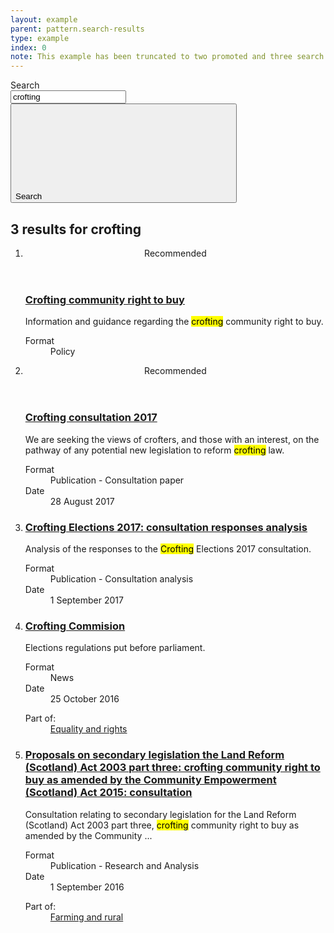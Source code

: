 ```yaml
---
layout: example
parent: pattern.search-results
type: example
index: 0
note: This example has been truncated to two promoted and three search results to conserve space.
---
```


<main class="ds_layout  ds_layout--search-results  ds_search-results">
    <div class="ds_layout__header">
        <div class="ds_site-search">
            <form role="search" class="ds_site-search__form">
                <label class="ds_label  visually-hidden" for="site-search">Search</label>
                <div class="ds_input__wrapper  ds_input__wrapper--has-icon">
                    <input name="q" required="" id="site-search" class="ds_input  ds_site-search__input" type="search" value="crofting" placeholder="Search" autocomplete="off">
                    <button type="submit" class="ds_button  js-site-search-button">
                        <span class="visually-hidden">Search</span>
                        <svg class="ds_icon" aria-hidden="true" role="img"><use href="/assets/images/icons/icons.stack.svg#search"></use></svg>
                    </button>
                </div>
            </form>
        </div>
    </div>
    <div class="ds_layout__content">
        <h2 class="ds_search-results__title">3 results for <span class="ds_search-results__title-query">crofting</span></h2>
        <ol class="ds_search-results__list" data-total="5">
            <li class="ds_search-result  ds_search-result--promoted">
                <div class="ds_search-result--promoted-content">
                    <header class="ds_search-result--promoted-title">Recommended</header>
                    <h3 class="ds_search-result__title">
                        <a class="ds_search-result__link" href="#">Crofting community right to buy</a>
                    </h3>
                    <p class="ds_search-result__summary">Information and guidance regarding the <mark>crofting</mark> community right to buy.</p>
                    <dl class="ds_metadata ds_search-result__metadata  ds_metadata--inline">
                        <div class="ds_metadata__item">
                            <dt class="ds_metadata__key visually-hidden">Format</dt>
                            <dd class="ds_metadata__value">Policy</dd>
                        </div>
                    </dl>
                </div>
            </li>
            <li class="ds_search-result  ds_search-result--promoted">
                <div class="ds_search-result--promoted-content">
                    <header class="ds_search-result--promoted-title">Recommended</header>
                    <h3 class="ds_search-result__title">
                        <a class="ds_search-result__link" href="#">Crofting consultation 2017</a>
                    </h3>
                    <p class="ds_search-result__summary">We are seeking the views of crofters, and those with an interest, on the pathway of any potential new legislation to reform <mark>crofting</mark> law.</p>
                    <dl class="ds_metadata ds_search-result__metadata ds_metadata--inline">
                        <div class="ds_metadata__item">
                            <dt class="ds_metadata__key visually-hidden">Format</dt>
                            <dd class="ds_metadata__value">Publication - Consultation paper</dd>
                        </div>
                        <div class="ds_metadata__item">
                            <dt class="ds_metadata__key visually-hidden">Date</dt>
                            <dd class="ds_metadata__value">28 August 2017</dd>
                        </div>
                    </dl>
                </div>
            </li>
            <li class="ds_search-result">
                <h3 class="ds_search-result__title">
                    <a class="ds_search-result__link" href="#">Crofting Elections 2017: consultation responses analysis</a>
                </h3>
                <p class="ds_search-result__summary">Analysis of the responses to the <mark>Crofting</mark> Elections 2017 consultation.</p>
                <dl class="ds_metadata ds_search-result__metadata ds_metadata--inline">
                    <div class="ds_metadata__item">
                        <dt class="ds_metadata__key visually-hidden">Format</dt>
                        <dd class="ds_metadata__value">Publication - Consultation analysis</dd>
                    </div>
                    <div class="ds_metadata__item">
                        <dt class="ds_metadata__key visually-hidden">Date</dt>
                        <dd class="ds_metadata__value">1 September 2017</dd>
                    </div>
                </dl>
            </li>
            <li class="ds_search-result">
                <h3 class="ds_search-result__title">
                    <a class="ds_search-result__link" href="#">Crofting Commision</a>
                </h3>
                <p class="ds_search-result__summary">Elections regulations put before parliament.</p>
                <dl class="ds_metadata ds_search-result__metadata ds_metadata--inline">
                    <div class="ds_metadata__item">
                        <dt class="ds_metadata__key visually-hidden">Format</dt>
                        <dd class="ds_metadata__value">News</dd>
                    </div>
                    <div class="ds_metadata__item">
                        <dt class="ds_metadata__key visually-hidden">Date</dt>
                        <dd class="ds_metadata__value">25 October 2016</dd>
                    </div>
                </dl>
                <dl class="ds_search-result__context">
                    <dt class="ds_search-result__context-key">Part of:</dt>
                    <dd class="ds_search-result__context-value"><a href="#">Equality and rights</a></dd>
                </dl>
            </li>
            <li class="ds_search-result">
                <h3 class="ds_search-result__title">
                    <a class="ds_search-result__link" href="#">Proposals on secondary legislation the Land Reform (Scotland) Act 2003 part three: crofting community right to buy as amended by the Community Empowerment (Scotland) Act 2015: consultation</a>
                </h3>
                <p class="ds_search-result__summary">Consultation relating to secondary legislation for the Land Reform (Scotland) Act 2003 part three, <mark>crofting</mark> community right to buy as amended by the Community ...</p>
                <dl class="ds_metadata ds_search-result__metadata ds_metadata--inline">
                    <div class="ds_metadata__item">
                        <dt class="ds_metadata__key visually-hidden">Format</dt>
                        <dd class="ds_metadata__value">Publication - Research and Analysis</dd>
                    </div>
                    <div class="ds_metadata__item">
                        <dt class="ds_metadata__key visually-hidden">Date</dt>
                        <dd class="ds_metadata__value">1 September 2016</dd>
                    </div>
                </dl>
                <dl class="ds_search-result__context">
                    <dt class="ds_search-result__context-key">Part of:</dt>
                    <dd class="ds_search-result__context-value"><a href="#">Farming and rural</a></dd>
                </dl>
            </li>
        </ol>
    </div>
</main>
